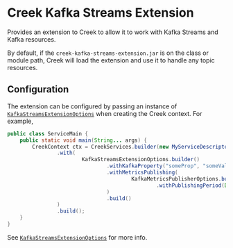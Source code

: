 # Creek Kafka Streams Extension

Provides an extension to Creek to allow it to work with Kafka Streams and Kafka resources.

By default, if the `creek-kafka-streams-extension.jar` is on the class or module path, Creek will load the
extension and use it to handle any topic resources.

## Configuration

The extension can be configured by passing an instance of [`KafkaStreamsExtensionOptions`][1] when creating
the Creek context. For example,

```java
public class ServiceMain {
    public static void main(String... args) {
        CreekContext ctx = CreekServices.builder(new MyServiceDescriptor())
                .with(
                        KafkaStreamsExtensionOptions.builder()
                                .withKafkaProperty("someProp", "someValue")
                                .withMetricsPublishing(
                                        KafkaMetricsPublisherOptions.builder()
                                                .withPublishingPeriod(Duration.ofMinutes(5))
                                )
                                .build()
                )
                .build();
    }
}
```

See [`KafkaStreamsExtensionOptions`][1] for more info.

[1]: src/main/java/org/creekservice/api/kafka/streams/extension/KafkaStreamsExtensionOptions.java